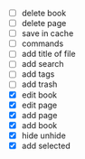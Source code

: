 - [ ] delete book
- [ ] delete page
- [ ] save in cache
- [ ] commands
- [ ] add title of file
- [ ] add search
- [ ] add tags
- [ ] add trash
- [x] edit book
- [x] edit page
- [x] add page
- [x] add book
- [x] hide unhide
- [x] add selected
